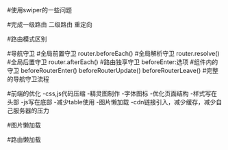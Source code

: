 #使用swiper的一些问题

#完成一级路由 二级路由 重定向

#路由模式区别

#导航守卫
#全局前置守卫
router.beforeEach()
#全局解析守卫
router.resolve()
#全局后置守卫
router.afterEach()
#路由独享守卫
beforeEnter:选项
#组件内的守卫
beforeRouterEnter()
beforeRouterUpdate()
beforeRouterLeave()
#完整的导航守卫流程

#前端的优化
-css,js代码压缩
-精灵图制作
-字体图标
-优化页面结构
-样式写在头部
-js写在底部
-减少table使用
-图片懒加载
-cdn链接引入，减少缓存，减少自己服务器的压力


#图片懒加载

#路由懒加载
